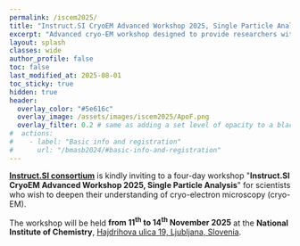 ```yaml
---
permalink: /iscem2025/
title: "Instruct.SI CryoEM Advanced Workshop 2025, Single Particle Analysis"
excerpt: "Advanced cryo-EM workshop designed to provide researchers with meaningful, hands-on experience with nearly the entire cryo-EM workflow - from EM grid preparation to 3D structure determination."
layout: splash
classes: wide
author_profile: false
toc: false
last_modified_at: 2025-08-01
toc_sticky: true
hidden: true
header:
  overlay_color: "#5e616c"
  overlay_image: /assets/images/iscem2025/ApoF.png
  overlay_filter: 0.2 # same as adding a set level of opacity to a black background
#  actions:
#    - label: "Basic info and registration"
#      url: "/bmasb2024/#basic-info-and-registration"
---
```


<!-- {% capture notice-text %}
#We are pleased to announce
#{% endcapture %}
#<div class="notice--info">
#  <h4 class="no_toc">Mark the date</h4>
#  {{ notice-text | markdownify }}
#</div> -->

**[Instruct.SI consortium](https://instruct-eric.si)** is kindly inviting to a four-day workshop "**Instruct.SI CryoEM Advanced Workshop 2025, Single Particle Analysis**" for scientists who wish to deepen their understanding of cryo-electron microscopy (cryo-EM).

The workshop will be held **from 11<sup>th</sup> to 14<sup>th</sup> November 2025** at the **National Institute of Chemistry**, [Hajdrihova ulica 19, Ljubljana, Slovenia](https://www.openstreetmap.org/?mlat=46.042711&mlon=14.493613#map=19/46.042711/14.493613).